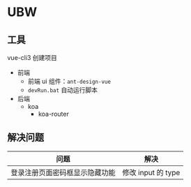 # UBW

## 工具

vue-cli3 创建项目

- 前端
  - 前端 ui 组件：`ant-design-vue`
  - `devRun.bat` 自动运行脚本
- 后端
  - koa
    - koa-router

## 解决问题

|              问题              |        解决        |
| :----------------------------: | :----------------: |
| 登录注册页面密码框显示隐藏功能 | 修改 input 的 type |

